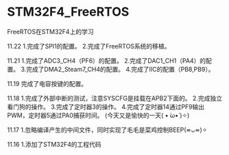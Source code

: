 # STM32F4_FreeRTOS
FreeRTOS在STM32F4上的学习


11.22
	1.完成了SPI1的配置。
	2.完成了FreeRTOS系统的移植。
	
11.21
	1.完成了ADC3_CH4（PF6）的配置。
	2.完成了DAC1_CH1（PA4）的配置。
	3.完成了DMA2_Steam7_CH4的配置。
	4.完成了IIC的配置（PB8,PB9）。

11.19 
	完成了电容按键的配置。

11.18 
	1.完成了外部中断的测试，注意SYSCFG是挂载在APB2下面的。
	2.完成独立看门狗的操作。
	3.完成了定时器3的操作。
	4.完成了定时器14通过PF9输出PWM，定时器5通过PA0捕获时间。
	(今天又是愉快的一天( • ̀ω•́ )✧)

11.17 
	1.忽略编译产生的中间文件，同时实现了毛毛是菜鸡控制BEEP(≖ᴗ≖)✧
	  
11.16 
	1.添加了STM32F4的工程代码






	


